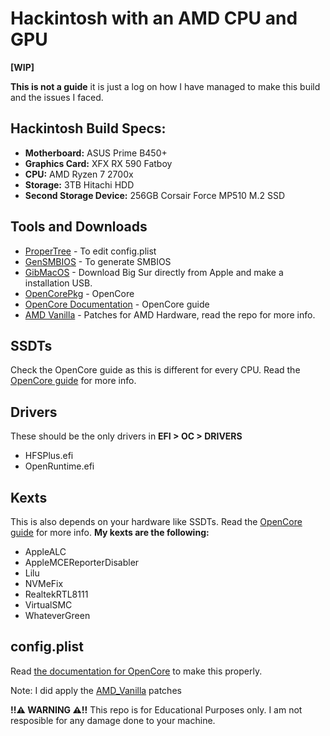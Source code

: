 

# Hackintosh with an AMD CPU and GPU 
**[WIP]**
 
 **This is not a guide** it is just a log on how I have managed to make this build and the issues I faced.


## Hackintosh Build Specs:

 - **Motherboard:** ASUS Prime B450+
 - **Graphics Card:** XFX RX 590 Fatboy
 - **CPU:** AMD Ryzen 7 2700x
 - **Storage:** 3TB Hitachi HDD
 - **Second Storage Device:** 256GB Corsair Force MP510 M.2 SSD

## Tools and Downloads
- [ProperTree](https://github.com/corpnewt/ProperTree) - To edit config.plist
- [GenSMBIOS](https://github.com/corpnewt/GenSMBIOS) - To generate SMBIOS
- [GibMacOS](https://github.com/corpnewt/gibMacOS) - Download Big Sur directly from Apple and make a installation USB.
- [OpenCorePkg](https://github.com/acidanthera/OpenCorePkg/releases) - OpenCore
- [OpenCore Documentation](https://dortania.github.io/OpenCore-Install-Guide/) - OpenCore guide
- [AMD Vanilla](https://github.com/AMD-OSX/AMD_Vanilla/) - Patches for AMD Hardware, read the repo for more info.

## SSDTs
Check the OpenCore guide as this is different for every CPU. Read the [OpenCore guide](https://dortania.github.io/OpenCore-Install-Guide/) for more info.

## Drivers
These should be the only drivers in **EFI > OC > DRIVERS**
- HFSPlus.efi
- OpenRuntime.efi

## Kexts
This is also depends on your hardware like SSDTs. Read the [OpenCore guide](https://dortania.github.io/OpenCore-Install-Guide/) for more info.
**My kexts are the following:**

- AppleALC
- AppleMCEReporterDisabler
- Lilu
- NVMeFix
- RealtekRTL8111
- VirtualSMC
- WhateverGreen

## config.plist
Read [the documentation for OpenCore](https://dortania.github.io/OpenCore-Install-Guide/) to make this properly.

Note: I did apply the [AMD_Vanilla](https://github.com/AMD-OSX/AMD_Vanilla/) patches

**!!⚠ WARNING ⚠!!** This repo is for Educational Purposes only. I am not resposible for any damage done to your machine. 
